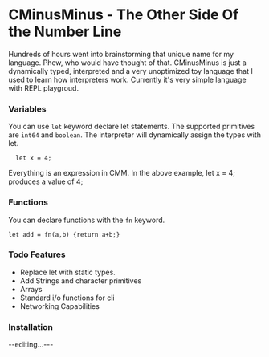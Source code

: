 # CMinusMinus - The Other Side Of the Number Line

Hundreds of hours went into brainstorming that unique name for my language. Phew, who would have thought of that. CMinusMinus is just a dynamically typed, interpreted and a very unoptimized toy language that I used to learn how interpreters work. Currently it's very simple language with REPL playgroud.

### Variables

You can use `let` keyword declare let statements. The supported primitives are `int64` and `boolean`. The interpreter will dynamically assign the types with let.

```
  let x = 4;
```

Everything is an expression in CMM. In the above example, let x = 4; produces a value of 4;

### Functions

You can declare functions with the `fn` keyword.

```
let add = fn(a,b) {return a+b;}
```

### Todo Features

- Replace let with static types.
- Add Strings and character primitives
- Arrays
- Standard i/o functions for cli
- Networking Capabilities

### Installation
 --editing...---
